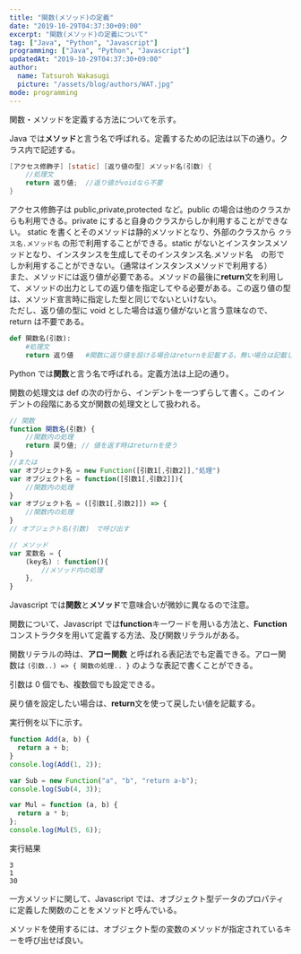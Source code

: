 ```yaml
---
title: "関数(メソッド)の定義"
date: "2019-10-29T04:37:30+09:00"
excerpt: "関数(メソッド)の定義について"
tag: ["Java", "Python", "Javascript"]
programming: ["Java", "Python", "Javascript"]
updatedAt: "2019-10-29T04:37:30+09:00"
author:
  name: Tatsuroh Wakasugi
  picture: "/assets/blog/authors/WAT.jpg"
mode: programming
---
```


関数・メソッドを定義する方法についてを示す。

<div class="note_content_by_programming_language" id="note_content_Java">

Java では**メソッド**と言う名で呼ばれる。定義するための記法は以下の通り。クラス内で記述する。

```java
[アクセス修飾子] [static] [返り値の型] メソッド名(引数) {
    //処理文
    return 返り値;  //返り値がvoidなら不要
}
```

アクセス修飾子は public,private,protected など。public の場合は他のクラスからも利用できる。private にすると自身のクラスからしか利用することができない。
static を書くとそのメソッドは静的メソッドとなり、外部のクラスから `クラス名.メソッド名` の形で利用することができる。static がないとインスタンスメソッドとなり、インスタンスを生成してそのインスタンス名.メソッド名　の形でしか利用することができない。（通常はインスタンスメソッドで利用する）  
また、メソッドには返り値が必要である。メソッドの最後に**return**文を利用して、メソッドの出力としての返り値を指定してやる必要がある。この返り値の型は、メソッド宣言時に指定した型と同じでないといけない。  
ただし、返り値の型に void とした場合は返り値がないと言う意味なので、return は不要である。

</div>
<div class="note_content_by_programming_language" id="note_content_Python">

```python
def 関数名(引数):
    #処理文
    return 返り値   #関数に返り値を設ける場合はreturnを記載する。無い場合は記載しなくて良い。
```

Python では**関数**と言う名で呼ばれる。定義方法は上記の通り。

関数の処理文は def の次の行から、インデントを一つずらして書く。このインデントの段階にある文が関数の処理文として扱われる。

</div>
<div class="note_content_by_programming_language" id="note_content_Javascript">

```javascript
// 関数
function 関数名(引数) {
    //関数内の処理
    return 戻り値; // 値を返す時はreturnを使う
}
//または
var オブジェクト名 = new Function([引数1[,引数2]],"処理")
var オブジェクト名 = function([引数1[,引数2]]){
    //関数内の処理
}
var オブジェクト名 = ([引数1[,引数2]]) => {
    //関数内の処理
}
// オブジェクト名(引数)　で呼び出す

// メソッド
var 変数名 = {
    (key名) : function(){
        //メソッド内の処理
    },
}
```

Javascript では**関数**と**メソッド**で意味合いが微妙に異なるので注意。

関数について、Javascript では**function**キーワードを用いる方法と、**Function**コンストラクタを用いて定義する方法、及び関数リテラルがある。

関数リテラルの時は、**アロー関数** と呼ばれる表記法でも定義できる。アロー関数は `(引数..) => { 関数の処理.. }` のような表記で書くことができる。

引数は 0 個でも、複数個でも設定できる。

戻り値を設定したい場合は、**return**文を使って戻したい値を記載する。

実行例を以下に示す。

```javascript
function Add(a, b) {
  return a + b;
}
console.log(Add(1, 2));

var Sub = new Function("a", "b", "return a-b");
console.log(Sub(4, 3));

var Mul = function (a, b) {
  return a * b;
};
console.log(Mul(5, 6));
```

実行結果

```
3
1
30
```

一方メソッドに関して、Javascript では、オブジェクト型データのプロパティに定義した関数のことをメソッドと呼んでいる。

メソッドを使用するには、オブジェクト型の変数のメソッドが指定されているキーを呼び出せば良い。

</div>
